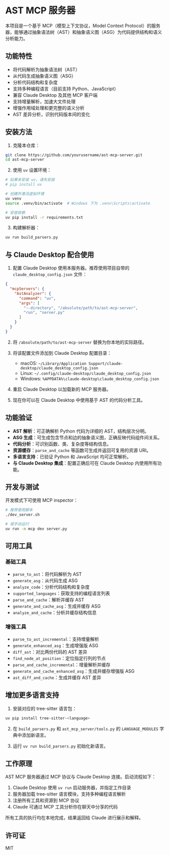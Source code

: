 # AST MCP 服务器

本项目是一个基于 MCP（模型上下文协议，Model Context Protocol）的服务器，能够通过抽象语法树（AST）和抽象语义图（ASG）为代码提供结构和语义分析能力。

## 功能特性

- 将代码解析为抽象语法树（AST）
- 从代码生成抽象语义图（ASG）
- 分析代码结构和复杂度
- 支持多种编程语言（目前支持 Python、JavaScript）
- 兼容 Claude Desktop 及其他 MCP 客户端
- 支持增量解析，加速大文件处理
- 增强作用域处理和更完整的语义分析
- AST 差异分析，识别代码版本间的变化

## 安装方法

1. 克隆本仓库：

```bash
git clone https://github.com/yourusername/ast-mcp-server.git
cd ast-mcp-server
```

2. 使用 `uv` 设置环境：

```bash
# 如果未安装 uv，请先安装
# pip install uv

# 创建并激活虚拟环境
uv venv
source .venv/bin/activate  # Windows 下为 .venv\Scripts\activate

# 安装依赖
uv pip install -r requirements.txt
```

3. 构建解析器：

```bash
uv run build_parsers.py
```

## 与 Claude Desktop 配合使用

1. 配置 Claude Desktop 使用本服务器。推荐使用项目自带的 `claude_desktop_config.json` 文件：

```json
{
  "mcpServers": {
    "AstAnalyzer": {
      "command": "uv",
      "args": [
        "--directory", "/absolute/path/to/ast-mcp-server",
        "run", "server.py"
      ]
    }
  }
}
```

2. 将 `/absolute/path/to/ast-mcp-server` 替换为你本地的实际路径。

3. 将该配置文件添加到 Claude Desktop 配置目录：
   - macOS: `~/Library/Application Support/claude-desktop/claude_desktop_config.json`
   - Linux: `~/.config/claude-desktop/claude_desktop_config.json`
   - Windows: `%APPDATA%\claude-desktop\claude_desktop_config.json`

4. 重启 Claude Desktop 以加载新的 MCP 服务器。

5. 现在你可以在 Claude Desktop 中使用基于 AST 的代码分析工具。

## 功能验证

- **AST 解析**：可正确解析 Python 代码为详细的 AST，结构层次分明。
- **ASG 生成**：可生成包含节点和边的抽象语义图，正确反映代码组件间关系。
- **代码分析**：可识别函数、类、复杂度等结构信息。
- **资源缓存**：`parse_and_cache` 等函数可生成并返回可复用的资源 URI。
- **多语言支持**：已验证 Python 和 JavaScript 均可正常解析。
- **与 Claude Desktop 集成**：配置正确后可在 Claude Desktop 内使用所有功能。

## 开发与测试

开发模式下可使用 MCP inspector：

```bash
# 推荐使用脚本
./dev_server.sh

# 或手动运行
uv run -m mcp dev server.py
```

## 可用工具

### 基础工具
- `parse_to_ast`：将代码解析为 AST
- `generate_asg`：从代码生成 ASG
- `analyze_code`：分析代码结构和复杂度
- `supported_languages`：获取支持的编程语言列表
- `parse_and_cache`：解析并缓存 AST
- `generate_and_cache_asg`：生成并缓存 ASG
- `analyze_and_cache`：分析并缓存结构信息

### 增强工具
- `parse_to_ast_incremental`：支持增量解析
- `generate_enhanced_asg`：生成增强版 ASG
- `diff_ast`：对比两份代码的 AST 差异
- `find_node_at_position`：定位指定行列的节点
- `parse_and_cache_incremental`：增量解析并缓存
- `generate_and_cache_enhanced_asg`：生成并缓存增强版 ASG
- `ast_diff_and_cache`：生成并缓存 AST 差异

## 增加更多语言支持

1. 安装对应的 tree-sitter 语言包：

```bash
uv pip install tree-sitter-<language>
```

2. 在 `build_parsers.py` 和 `ast_mcp_server/tools.py` 的 `LANGUAGE_MODULES` 字典中添加新语言。

3. 运行 `uv run build_parsers.py` 初始化新语言。

## 工作原理

AST MCP 服务器通过 MCP 协议与 Claude Desktop 连接。启动流程如下：

1. Claude Desktop 使用 `uv run` 启动服务器，并指定工作目录
2. 服务器加载 tree-sitter 语言模块，支持多种编程语言解析
3. 注册所有工具和资源到 MCP 协议
4. Claude 可通过 MCP 工具分析你在聊天中分享的代码

所有工具的执行均在本地完成，结果返回给 Claude 进行展示和解释。

## 许可证

MIT 